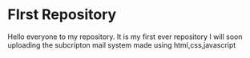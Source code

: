# FIrst Repository

Hello everyone to my repository. It is my first ever repository
I will soon uploading the subcripton mail system made using html,css,javascript
